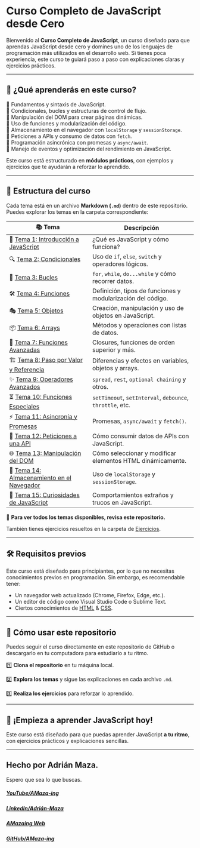 # **Curso Completo de JavaScript desde Cero**

Bienvenido al **Curso Completo de JavaScript**, un curso diseñado para que aprendas JavaScript desde cero y domines uno de los lenguajes de programación más utilizados en el desarrollo web. Si tienes poca experiencia, este curso te guiará paso a paso con explicaciones claras y ejercicios prácticos.

---

## 📌 **¿Qué aprenderás en este curso?**

🔹 Fundamentos y sintaxis de JavaScript.<br>
🔹 Condicionales, bucles y estructuras de control de flujo.<br>
🔹 Manipulación del DOM para crear páginas dinámicas.<br>
🔹 Uso de funciones y modularización del código.<br>
🔹 Almacenamiento en el navegador con `localStorage` y `sessionStorage`.<br>
🔹 Peticiones a APIs y consumo de datos con `fetch`.<br>
🔹 Programación asincrónica con promesas y `async/await`.<br>
🔹 Manejo de eventos y optimización del rendimiento en JavaScript.<br>

Este curso está estructurado en **módulos prácticos**, con ejemplos y ejercicios que te ayudarán a reforzar lo aprendido.

---

## 📂 **Estructura del curso**

Cada tema está en un archivo **Markdown (`.md`)** dentro de este repositorio. Puedes explorar los temas en la carpeta correspondiente:

| 📚 Tema                                                                             | Descripción                                                 |
| ----------------------------------------------------------------------------------- | ----------------------------------------------------------- |
| 🚀 [Tema 1: Introducción a JavaScript](Temas/JavaScript-01-Introduccion.md)         | ¿Qué es JavaScript y cómo funciona?                         |
| 🔍 [Tema 2: Condicionales](Temas/JavaScript-02-Condicionales.md)                    | Uso de `if`, `else`, `switch` y operadores lógicos.         |
| 🔄 [Tema 3: Bucles](Temas/JavaScript-03-Bucles.md)                                  | `for`, `while`, `do...while` y cómo recorrer datos.         |
| 🛠️ [Tema 4: Funciones](Temas/JavaScript-04-Funciones.md)                            | Definición, tipos de funciones y modularización del código. |
| 🎭 [Tema 5: Objetos](Temas/JavaScript-05-Objetos.md)                                | Creación, manipulación y uso de objetos en JavaScript.      |
| 📦 [Tema 6: Arrays](Temas/JavaScript-06-Arrays.md)                                  | Métodos y operaciones con listas de datos.                  |
| 🎯 [Tema 7: Funciones Avanzadas](Temas/JavaScript-07-Funciones-Avanzadas.md)        | Closures, funciones de orden superior y más.                |
| 🏗️ [Tema 8: Paso por Valor y Referencia](Temas/JavaScript-08-Valor-y-Referencia.md) | Diferencias y efectos en variables, objetos y arrays.       |
| ✨ [Tema 9: Operadores Avanzados](Temas/JavaScript-09-Operadores-Avanzados.md)      | `spread`, `rest`, `optional chaining` y otros.              |
| ⏳ [Tema 10: Funciones Especiales](Temas/JavaScript-10-Funciones-Especiales.md)     | `setTimeout`, `setInterval`, `debounce`, `throttle`, etc.   |
| ⚡ [Tema 11: Asincronía y Promesas](Temas/JavaScript-11-Promesas.md)                | Promesas, `async/await` y `fetch()`.                        |
| 🔗 [Tema 12: Peticiones a una API](Temas/JavaScript-12-Fetch-API.md)                | Cómo consumir datos de APIs con JavaScript.                 |
| 🌐 [Tema 13: Manipulación del DOM](Temas/JavaScript-13-DOM.md)                      | Cómo seleccionar y modificar elementos HTML dinámicamente.  |
| 💾 [Tema 14: Almacenamiento en el Navegador](Temas/JavaScript-14-localStorage.md)   | Uso de `localStorage` y `sessionStorage`.                   |
| 🤯 [Tema 15: Curiosidades de JavaScript](Temas/JavaScript-15-Curiosidades.md)       | Comportamientos extraños y trucos en JavaScript.            |

📌 **Para ver todos los temas disponibles, revisa este repositorio.**

También tienes ejercicios resueltos en la carpeta de [Ejercicios](Ejercicios).

---

## 🛠️ **Requisitos previos**

Este curso está diseñado para principiantes, por lo que no necesitas conocimientos previos en programación. Sin embargo, es recomendable tener:

- Un navegador web actualizado (Chrome, Firefox, Edge, etc.).
- Un editor de código como Visual Studio Code o Sublime Text.
- Ciertos conocimientos de [HTML](../HTML/) & [CSS](../CSS/).

---

## 📌 **Cómo usar este repositorio**

Puedes seguir el curso directamente en este repositorio de GitHub o descargarlo en tu computadora para estudiarlo a tu ritmo.

1️⃣ **Clona el repositorio** en tu máquina local.

2️⃣ **Explora los temas** y sigue las explicaciones en cada archivo `.md`.

3️⃣ **Realiza los ejercicios** para reforzar lo aprendido.

---

## 🚀 **¡Empieza a aprender JavaScript hoy!**

Este curso está diseñado para que puedas aprender JavaScript **a tu ritmo**, con ejercicios prácticos y explicaciones sencillas.

---

## Hecho por Adrián Maza.

Espero que sea lo que buscas.

<div>
  <h5>
    <a href="https://www.youtube.com/@AMaza-Ing" target="_blank">
      YouTube/AMaza-ing
    </a>
  </h5>
  <h5>
    <a
      href="https://www.linkedin.com/in/adrian-maza-vazquez/"
      target="_blank"
    >
      LinkedIn/Adrián-Maza
    </a>
  </h5>
  <h5>
    <a href="https://www.amaza-ing.com/" target="_blank">
      AMazaing Web
    </a>
  </h5>
  <h5>
    <a href="https://github.com/Amaza-ing" target="_blank">
      GitHub/AMaza-ing
    </a>
  </h5>
</div>


